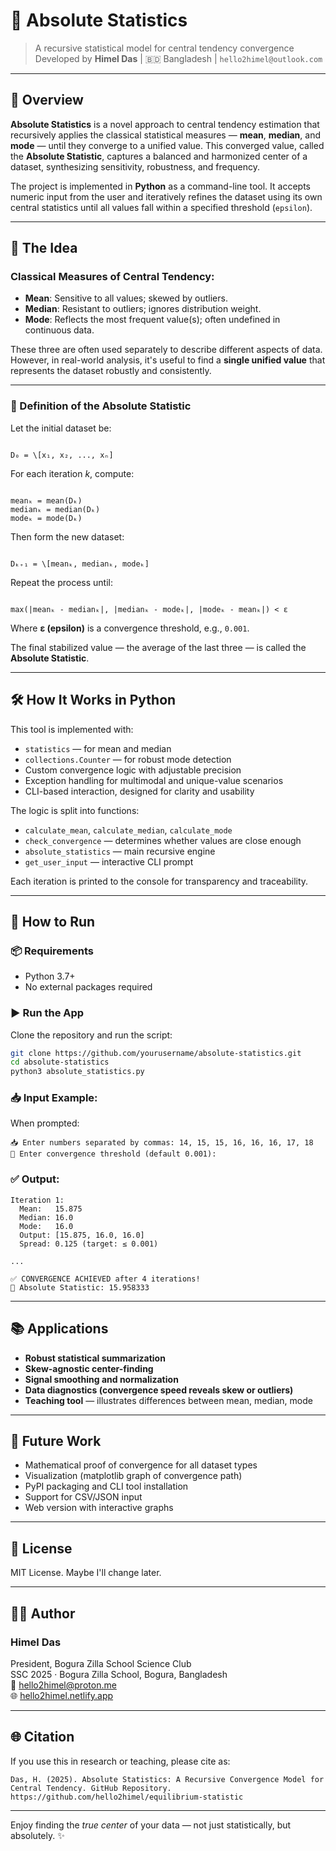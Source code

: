 
# 🧮 Absolute Statistics

> A recursive statistical model for central tendency convergence  
> Developed by **Himel Das** | 🇧🇩 Bangladesh | `hello2himel@outlook.com`

---

## 📖 Overview

**Absolute Statistics** is a novel approach to central tendency estimation that recursively applies the classical statistical measures — **mean**, **median**, and **mode** — until they converge to a unified value. This converged value, called the **Absolute Statistic**, captures a balanced and harmonized center of a dataset, synthesizing sensitivity, robustness, and frequency.

The project is implemented in **Python** as a command-line tool. It accepts numeric input from the user and iteratively refines the dataset using its own central statistics until all values fall within a specified threshold (`epsilon`).

---

## 🧠 The Idea

### Classical Measures of Central Tendency:

- **Mean**: Sensitive to all values; skewed by outliers.
- **Median**: Resistant to outliers; ignores distribution weight.
- **Mode**: Reflects the most frequent value(s); often undefined in continuous data.

These three are often used separately to describe different aspects of data. However, in real-world analysis, it's useful to find a **single unified value** that represents the dataset robustly and consistently.

---

### 🧪 Definition of the Absolute Statistic

Let the initial dataset be:

```

D₀ = \[x₁, x₂, ..., xₙ]

```

For each iteration *k*, compute:

```

meanₖ = mean(Dₖ)
medianₖ = median(Dₖ)
modeₖ = mode(Dₖ)

```

Then form the new dataset:

```

Dₖ₊₁ = \[meanₖ, medianₖ, modeₖ]

```

Repeat the process until:

```

max(|meanₖ - medianₖ|, |medianₖ - modeₖ|, |modeₖ - meanₖ|) < ε

````

Where **ε (epsilon)** is a convergence threshold, e.g., `0.001`.

The final stabilized value — the average of the last three — is called the **Absolute Statistic**.

---

## 🛠️ How It Works in Python

This tool is implemented with:

- `statistics` — for mean and median
- `collections.Counter` — for robust mode detection
- Custom convergence logic with adjustable precision
- Exception handling for multimodal and unique-value scenarios
- CLI-based interaction, designed for clarity and usability

The logic is split into functions:
- `calculate_mean`, `calculate_median`, `calculate_mode`
- `check_convergence` — determines whether values are close enough
- `absolute_statistics` — main recursive engine
- `get_user_input` — interactive CLI prompt

Each iteration is printed to the console for transparency and traceability.

---

## 🚀 How to Run

### 📦 Requirements

- Python 3.7+
- No external packages required

### ▶️ Run the App

Clone the repository and run the script:

```bash
git clone https://github.com/yourusername/absolute-statistics.git
cd absolute-statistics
python3 absolute_statistics.py
````

### 📥 Input Example:

When prompted:

```
📥 Enter numbers separated by commas: 14, 15, 15, 16, 16, 16, 17, 18
🎯 Enter convergence threshold (default 0.001):
```

### ✅ Output:

```
Iteration 1:
  Mean:   15.875
  Median: 16.0
  Mode:   16.0
  Output: [15.875, 16.0, 16.0]
  Spread: 0.125 (target: ≤ 0.001)

...

✅ CONVERGENCE ACHIEVED after 4 iterations!
🎯 Absolute Statistic: 15.958333
```

---

## 📚 Applications

* **Robust statistical summarization**
* **Skew-agnostic center-finding**
* **Signal smoothing and normalization**
* **Data diagnostics (convergence speed reveals skew or outliers)**
* **Teaching tool** — illustrates differences between mean, median, mode

---

## 🔬 Future Work

* Mathematical proof of convergence for all dataset types
* Visualization (matplotlib graph of convergence path)
* PyPI packaging and CLI tool installation
* Support for CSV/JSON input
* Web version with interactive graphs

---

## 🧾 License

MIT License. Maybe I'll change later.

---

## 👨‍🔬 Author

### **Himel Das**  
President, Bogura Zilla School Science Club  
SSC 2025 · Bogura Zilla School, Bogura, Bangladesh  
📧 [hello2himel@proton.me](mailto:hello2himel@proton.me)  
🌐 [hello2himel.netlify.app](https://hello2himel.netlify.app)


---

## 🌐 Citation

If you use this in research or teaching, please cite as:

```plaintext
Das, H. (2025). Absolute Statistics: A Recursive Convergence Model for Central Tendency. GitHub Repository. https://github.com/hello2himel/equilibrium-statistic
```

---

Enjoy finding the *true center* of your data — not just statistically, but absolutely. ✨
